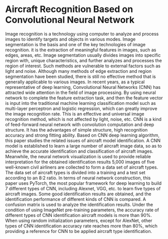 # Aircraft Recognition Based on Convolutional Neural Network
   Image recognition is a technology using computer to analyze and process images to identify targets and objects in various modes. Image segmentation is the basis and one of the key technologies of image recognition. it is the extraction of meaningful features in images, such as edges, areas, etc.  Image segmentation usually divides images into specific region with, unique characteristics, and further analyzes and processes the region of interest. Such methods are vulnerable to external factors such as light and noise. Although many methods of edge extraction and region segmentation have been studied, there is still no effective method that is generally applicable to various images. In recent years, as a typical representative of deep learning, Convolutional Neural Networks (CNN) has attracted wide attention in the field of image processing. By using neural network to complete the feature extraction task, and then the feature vector is input into the traditional machine learning classification model such as multi-layer perceptron and logistic regression, which can greatly improve the image recognition rate. This is an effective and universal image recognition method, which is not affected by light, noise, etc.
   CNN is a kind of feed-forward neural network with convolution computation and deep structure. It has the advantages of simple structure, high recognition accuracy and strong fitting ability. Based on CNN deep learning algorithm, this paper studies the related issues of aircraft model identification. A CNN model is established to learn a large number of aircraft image data, so as to achieve the accurate identification and classification of aircraft images. Meanwhile, the neural network visualization is used to provide reliable interpretation for the obtained identification results 5,000 images of five well-known civil airliners are collected to form a data set of aircraft types. The data set of aircraft types is divided into a training and a test set according to an 8:2 ratio. In terms of neural network construction, this paper uses PyTorch, the most popular framework for deep learning to build 7 different types of CNN, including Alexnet, VGG, etc. to learn five types of aircraft images. Some good identification results are obtained, and the identification performance of different kinds of CNN is compared. A confusion matrix is used to analyze the identification results. Under the condition of using ImageNet pre-training parameters, the accuracy rate of different types of CNN identification aircraft models is more than 90%. When using random initialization parameters, except for AlexNet, other types of CNN identification accuracy rate reaches more than 80%, which providing a reference for CNN to be applied aircraft type identification.
